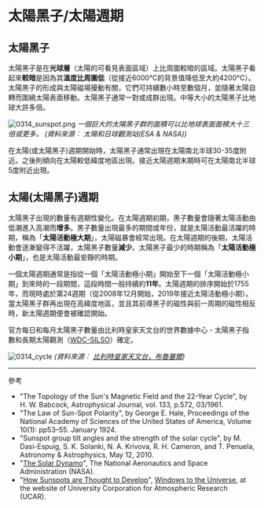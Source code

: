 # 太陽黑子/太陽週期

## 太陽黑子

太陽黑子是在**光球層**（太陽的可看見表面區域）上比周圍較暗的區域。太陽黑子看起來**較暗**是因為其**溫度比周圍低**（從接近6000°C的背景值降低至大約4200°C）。太陽黑子的形成與太陽磁場擾動有關，它們可持續數小時至數個月，並隨著太陽自轉而圍繞太陽表面移動。太陽黑子通常一對或成群出現。中等大小的太陽黑子比地球大許多倍。

![0314_sunspot.png](./static/0314_sunspot.png)
*一個巨大的太陽黑子群的面積可以比地球表面面積大十三倍或更多。 (資料來源︰ 太陽和日球觀測站(ESA & NASA))*

在太陽(或太陽黑子)週期開始時，太陽黑子通常出現在太陽南北半球30-35度附近。之後則傾向在太陽較低緯度地區出現。接近太陽週期末期時可在太陽南北半球5度附近出現。

## 太陽(太陽黑子)週期

太陽黑子出現的數量有週期性變化。在太陽週期初期，黑子數量會隨著太陽活動由低潮進入高潮而**增多**。黑子數量出現最多的期間或年份，就是太陽活動最活躍的時期，稱為「**太陽活動極大期**」，太陽磁暴會經常出現。在太陽週期的後期，太陽活動會逐漸變得不活躍，太陽黑子數量**減少**。太陽黑子最少的時期稱為「**太陽活動極小期**」，也是太陽活動最安靜的時期。

一個太陽週期通常是指從一個「太陽活動極小期」開始至下一個「太陽活動極小期」到來時的一段期間，這段時間一般持續約**11年**。太陽週期的排序開始於1755年，而現時處於第24週期（從2008年12月開始，2019年接近太陽活動極小期）。當太陽黑子群再出現在高緯度地區，並且其前導黑子的磁性與前一周期的磁性相反時，新太陽週期便會被確認開始。

官方每日和每月太陽黑子數量由比利時皇家天文台的世界數據中心 - 太陽黑子指數和長期太陽觀測（[WDC-SILSO](http://sidc.oma.be/silso/)）確定。

![0314_cycle](./static/cycle_chin.png)
*(資料來源︰ [比利時皇家天文台，布魯塞爾](http://sidc.be/silso))*

---

參考

- "The Topology of the Sun's Magnetic Field and the 22-Year Cycle", by H. W. Babcock, Astrophysical Journal, vol. 133, p.572, 03/1961.
- "The Law of Sun-Spot Polarity", by George E. Hale, Proceedings of the National Academy of Sciences of the United States of America, Volume 10(1): pp53–55. January 1924.
- "Sunspot group tilt angles and the strength of the solar cycle", by M. Dasi-Espuig, S. K. Solanki, N. A. Krivova, R. H. Cameron, and T. Penuela, Astronomy & Astrophysics, May 12, 2010.
- "[The Solar Dynamo](http://solarscience.msfc.nasa.gov/dynamo.shtml)", The National Aeronautics and Space Administration (NASA).
- "[How Sunspots are Thought to Develop](http://www.windows.ucar.edu/tour/link=/sun/atmosphere/sunspot_form_jpg_image.html)", [Windows to the Universe](http://www.windows2universe.org/spaceweather/images/sunspot_form_jpg_image.html), at the website of University Corporation for Atmospheric Research (UCAR).

